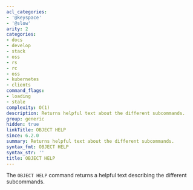 ```yaml
---
acl_categories:
- '@keyspace'
- '@slow'
arity: 2
categories:
- docs
- develop
- stack
- oss
- rs
- rc
- oss
- kubernetes
- clients
command_flags:
- loading
- stale
complexity: O(1)
description: Returns helpful text about the different subcommands.
group: generic
hidden: true
linkTitle: OBJECT HELP
since: 6.2.0
summary: Returns helpful text about the different subcommands.
syntax_fmt: OBJECT HELP
syntax_str: ''
title: OBJECT HELP
---
```

The `OBJECT HELP` command returns a helpful text describing the different subcommands.
